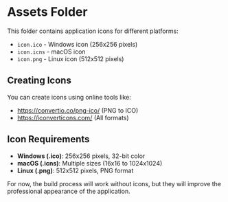 # Assets Folder

This folder contains application icons for different platforms:

- `icon.ico` - Windows icon (256x256 pixels)
- `icon.icns` - macOS icon  
- `icon.png` - Linux icon (512x512 pixels)

## Creating Icons

You can create icons using online tools like:
- https://convertio.co/png-ico/ (PNG to ICO)
- https://iconverticons.com/ (All formats)

## Icon Requirements

- **Windows (.ico)**: 256x256 pixels, 32-bit color
- **macOS (.icns)**: Multiple sizes (16x16 to 1024x1024)
- **Linux (.png)**: 512x512 pixels, PNG format

For now, the build process will work without icons, but they will improve the professional appearance of the application.
</content>
</invoke>